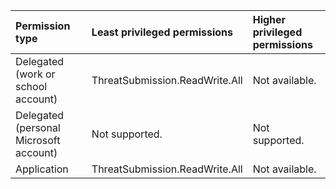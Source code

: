 |Permission type|Least privileged permissions|Higher privileged permissions|
|:---|:---|:---|
|Delegated (work or school account)|ThreatSubmission.ReadWrite.All|Not available.|
|Delegated (personal Microsoft account)|Not supported.|Not supported.|
|Application|ThreatSubmission.ReadWrite.All|Not available.|